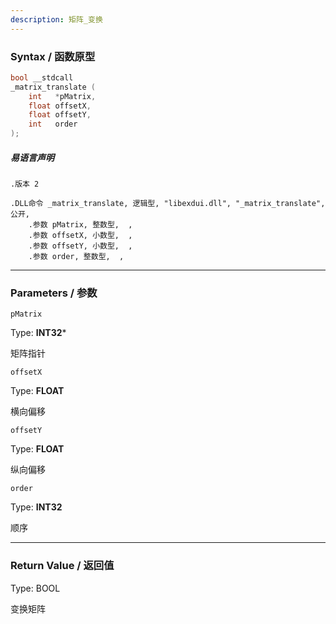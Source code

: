 ```yaml
---
description: 矩阵_变换
---
```


### Syntax / 函数原型

```C++
bool __stdcall 
_matrix_translate (
    int   *pMatrix,
    float offsetX,
    float offsetY,
    int   order
);
```

##### 易语言声明

```Elang
.版本 2

.DLL命令 _matrix_translate, 逻辑型, "libexdui.dll", "_matrix_translate", 公开, 
    .参数 pMatrix, 整数型,  , 
    .参数 offsetX, 小数型,  , 
    .参数 offsetY, 小数型,  , 
    .参数 order, 整数型,  , 

```

---

### Parameters / 参数

`pMatrix`

Type: **INT32***

矩阵指针

`offsetX`

Type: **FLOAT**

横向偏移

`offsetY`

Type: **FLOAT**

纵向偏移

`order`

Type: **INT32**

顺序

---

### Return Value / 返回值

Type: BOOL

变换矩阵
